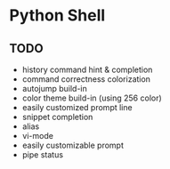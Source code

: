 # Python Shell

## TODO
* history command hint & completion
* command correctness colorization
* autojump build-in
* color theme build-in (using 256 color)
* easily customized prompt line
* snippet completion
* alias
* vi-mode
* easily customizable prompt
* pipe status
